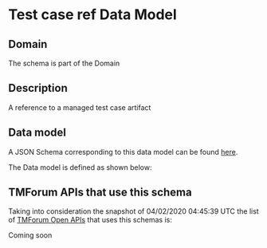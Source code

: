 # Test case ref Data Model

## Domain

The  schema is part of the  Domain

## Description

A reference to a managed test case artifact

## Data model

A JSON Schema corresponding to this data model can be found
[here](https://github.com/tmforum-rand/schemas/blob/candidates/Common/TestCaseRef.schema.json).

The Data model is defined as shown below:




## TMForum APIs that use this schema

Taking into consideration the snapshot of 04/02/2020 04:45:39 UTC the list of [TMForum Open APIs](https://www.tmforum.org/open-apis/) that uses this schemas is:

Coming soon